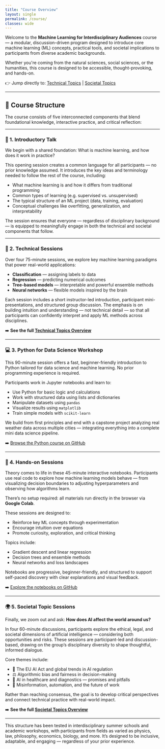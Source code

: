 ```yaml
---
title: "Course Overview"
layout: single
permalink: /course/
classes: wide
---
```


Welcome to the **Machine Learning for Interdisciplinary Audiences** course — a modular, discussion-driven program designed to introduce core machine learning (ML) concepts, practical tools, and societal implications to participants from diverse academic backgrounds.

Whether you're coming from the natural sciences, social sciences, or the humanities, this course is designed to be accessible, thought-provoking, and hands-on.

👉 Jump directly to:
[Technical Topics](/course/technical/) | [Societal Topics](/course/societal/)

---

## 🧭 Course Structure

The course consists of five interconnected components that blend foundational knowledge, interactive practice, and critical reflection:

---

### 📣 1. Introductory Talk

We begin with a shared foundation: What is machine learning, and how does it work in practice?

This opening session creates a common language for all participants — no prior knowledge assumed. It introduces the key ideas and terminology needed to follow the rest of the course, including:

- What machine learning is and how it differs from traditional programming
- Common types of learning (e.g. supervised vs. unsupervised)
- The typical structure of an ML project (data, training, evaluation)
- Conceptual challenges like overfitting, generalization, and interpretability

The session ensures that everyone — regardless of disciplinary background — is equipped to meaningfully engage in both the technical and societal components that follow.

---

### 🧠 2. Technical Sessions

Over four 75-minute sessions, we explore key machine learning paradigms that power real-world applications:

- **Classification** — assigning labels to data
- **Regression** — predicting numerical outcomes
- **Tree-based models** — interpretable and powerful ensemble methods
- **Neural networks** — flexible models inspired by the brain

Each session includes a short instructor-led introduction, participant mini-presentations, and structured group discussion. The emphasis is on building intuition and understanding — not technical detail — so that all participants can confidently interpret and apply ML methods across disciplines.

➡️ **See the full [Technical Topics Overview](/course/technical/)**

---

### 💻 3. Python for Data Science Workshop

This 90-minute session offers a fast, beginner-friendly introduction to Python tailored for data science and machine learning. No prior programming experience is required.

Participants work in Jupyter notebooks and learn to:

- Use Python for basic logic and calculations
- Work with structured data using lists and dictionaries
- Manipulate datasets using `pandas`
- Visualize results using `matplotlib`
- Train simple models with `scikit-learn`

We build from first principles and end with a capstone project analyzing real weather data across multiple cities — integrating everything into a complete mini data science pipeline.

➡️ [Browse the Python course on GitHub](https://github.com/BridgingAISocietySummerSchools/Data-Science-AI-Python-Course)

---

### 🔎 4. Hands-on Sessions

Theory comes to life in these 45-minute interactive notebooks. Participants use real code to explore how machine learning models behave — from visualizing decision boundaries to adjusting hyperparameters and observing how algorithms learn.

There’s no setup required: all materials run directly in the browser via **Google Colab**.

These sessions are designed to:

- Reinforce key ML concepts through experimentation
- Encourage intuition over equations
- Promote curiosity, exploration, and critical thinking

Topics include:

- Gradient descent and linear regression
- Decision trees and ensemble methods
- Neural networks and loss landscapes

Notebooks are progressive, beginner-friendly, and structured to support self-paced discovery with clear explanations and visual feedback.

➡️ [Explore the notebooks on GitHub](https://github.com/BridgingAISocietySummerSchools/Hands-On-Notebooks)

---

### 🌍 5. Societal Topic Sessions

Finally, we zoom out and ask: **How does AI affect the world around us?**

In four 60-minute discussions, participants explore the ethical, legal, and societal dimensions of artificial intelligence — considering both opportunities and risks. These sessions are participant-led and discussion-based, drawing on the group’s disciplinary diversity to shape thoughtful, informed dialogue.

Core themes include:

- 🧭 The EU AI Act and global trends in AI regulation
- ⚖️ Algorithmic bias and fairness in decision-making
- 🏥 AI in healthcare and diagnostics — promises and pitfalls
- 📣 Misinformation, automation, and the future of work

Rather than reaching consensus, the goal is to develop critical perspectives and connect technical practice with real-world impact.

➡️ **See the full [Societal Topics Overview](/course/societal/)**

---

This structure has been tested in interdisciplinary summer schools and academic workshops, with participants from fields as varied as physics, law, philosophy, economics, biology, and more. It’s designed to be inclusive, adaptable, and engaging — regardless of your prior experience.

